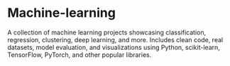 # Machine-learning
A collection of machine learning projects showcasing classification, regression, clustering, deep learning, and more. Includes clean code, real datasets, model evaluation, and visualizations using Python, scikit-learn, TensorFlow, PyTorch, and other popular libraries.
